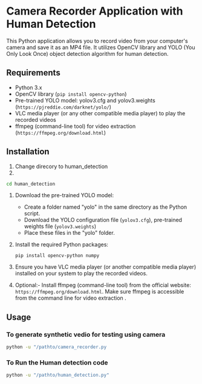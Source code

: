 # Camera Recorder Application with Human Detection

This Python application allows you to record video from your computer's camera and save it as an MP4 file. It utilizes OpenCV library and YOLO (You Only Look Once) object detection algorithm for human detection.

## Requirements

- Python 3.x
- OpenCV library (`pip install opencv-python`)
- Pre-trained YOLO model: yolov3.cfg and yolov3.weights (`https://pjreddie.com/darknet/yolo/`)
- VLC media player (or any other compatible media player) to play the recorded videos
- ffmpeg (command-line tool) for video extraction (`https://ffmpeg.org/download.html`)

## Installation

1. Change direcory to human_detection
2. 
```bash
cd human_detection 
```

1. Download the pre-trained YOLO model:
   - Create a folder named "yolo" in the same directory as the Python script.
   - Download the YOLO configuration file (`yolov3.cfg`), pre-trained weights file (`yolov3.weights`)
   - Place these files in the "yolo" folder.

2. Install the required Python packages:
   
   ```
   pip install opencv-python numpy
   ```

3. Ensure you have VLC media player (or another compatible media player) installed on your system to play the recorded videos.

4. Optional:- Install ffmpeg (command-line tool) from the official website: `https://ffmpeg.org/download.html`. Make sure ffmpeg is accessible from the command line for video extraction .

## Usage

### To generate synthetic vedio for testing using camera

```bash
python -u "/pathto/camera_recorder.py
```

### To Run the Human detection code 

```bash
python -u "/pathto/human_detection.py"
```
